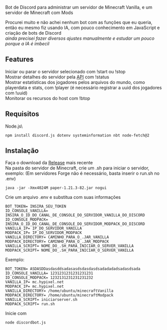 Bot de Discord para administrar um servidor de Minecraft Vanilla, e um servidor de Minecraft com Mods

Procurei muito e não achei nenhum bot com as funções que eu queria, então eu mesmo fiz usando IA, com pouco conhecimento em JavaScript e criação de bots de Discord\
*ainda precisei fazer diversos ajustes manualmente e estudar um pouco porque a IA é imbecil*

## Features
Iniciar ou parar o servidor selecionado com !start ou !stop\
Mostrar detalhes do servidor pela [API](https://api.mcsrvstat.us/) com !status\
Mostrar estatísticas dos jogadores pelos arquivos do mundo, como playerdata e stats, com !player (é necessário registrar a uuid dos jogadores com !uuid)\
Monitorar os recursos do host com !btop


## Requisitos
Node.js\
```
npm install discord.js dotenv systeminformation nbt node-fetch@2
```
## Instalação
Faça o download da [Release](https://github.com/yukioktk/botservermine/releases) mais recente\
Na pasta do servidor de Minecraft, crie um .sh para iniciar o servidor, exemplo:  (Em servidores Forge não é necessário, basta inserir o run.sh no .env)
```
java -jar -Xmx4024M paper-1.21.3-82.jar nogui
```


Crie um arquivo .env e substitua com suas informações
```
BOT_TOKEN= INSIRA_SEU_TOKEN
ID_CONSOLE_VANILLA= INSIRA_O_ID_DO_CANAL_DE_CONSOLE_DO_SERVIDOR_VANILLA_DO_DISCORD
ID_CONSOLE_MODPACK= INSIRA_O_ID_DO_CANAL_DE_CONSOLE_DO_SERVIDOR_MODPACK_DO_DISCORD
VANILLA_IP= IP_DO_SERVIDOR_VANILLA
MODPACK_IP= IP_DO_SERVIDOR_MODPACK
VANILLA_DIRECTORY= CAMINHO_PARA_O_.JAR_VANILLA
MODPACK_DIRECTORY= CAMINHO_PARA_O_.JAR_MODPACK
VANILLA_SCRIPT= NOME_DO_.SH_PARA_INICIAR_O_SERVER_VANILLA
MODPACK_SCRIPT= NOME_DO_.SH_PARA_INICIAR_O_SERVER_VANILLA
```
Exemplo:
```
BOT_TOKEN= ASDASDDasdasddsadasasdsdasdasdsadadadadsadasdsada
ID_CONSOLE_VANILLA= 1231231231231231231
ID_CONSOLE_MODPACK= 1232131231231231232
VANILLA_IP= mc.hypixel.net
MODPACK_IP= mc.hypixel.net
VANILLA_DIRECTORY= /home/ubuntu/minecraftVanilla
MODPACK_DIRECTORY= /home/ubuntu/minecraftModpack
VANILLA_SCRIPT= iniciarserver.sh
MODPACK_SCRIPT= run.sh 
```
Inicie com
```
node discordbot.js
```
